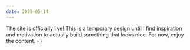 ```yaml
---
date: 2025-05-14
---
```


The site is officially live! This is a temporary design until I find inspiration and motivation to actually build something that looks nice. For now, enjoy the content. =)
